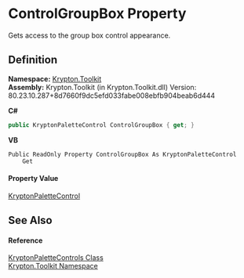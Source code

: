 # ControlGroupBox Property


Gets access to the group box control appearance.



## Definition
**Namespace:** <a href="79d2eac2-21f4-54ff-7552-b20c33c30600.md">Krypton.Toolkit</a>  
**Assembly:** Krypton.Toolkit (in Krypton.Toolkit.dll) Version: 80.23.10.287+8d7660f9dc5efd033fabe008ebfb904beab6d444

**C#**
``` C#
public KryptonPaletteControl ControlGroupBox { get; }
```
**VB**
``` VB
Public ReadOnly Property ControlGroupBox As KryptonPaletteControl
	Get
```



#### Property Value
<a href="d65f4c5d-a4cb-6e58-ced0-2fe349dc06a1.md">KryptonPaletteControl</a>

## See Also


#### Reference
<a href="c6060a87-4f4d-19da-cf99-b3bc37e08143.md">KryptonPaletteControls Class</a>  
<a href="79d2eac2-21f4-54ff-7552-b20c33c30600.md">Krypton.Toolkit Namespace</a>  
